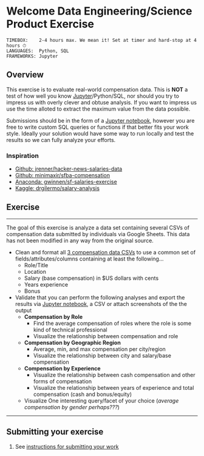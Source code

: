 # Welcome Data Engineering/Science Product Exercise

```
TIMEBOX:    2-4 hours max. We mean it! Set at timer and hard-stop at 4 hours ⏱
LANGUAGES:  Python, SQL
FRAMEWORKS: Jupyter
```

## Overview

This exercise is to evaluate real-world compensation data. This is **NOT** a test of how well you know [Jupyter](https://jupyter.org/)/Python/SQL, nor should you try to impress us with overly clever and obtuse analysis. If you want to impress us use the time alloted to extract the maximum value from the data possible.

Submissions should be in the form of a [Jupyter notebook](https://jupyter.org/), however you are free to write custom SQL queries or functions if that better fits your work style. Ideally your solution would have some way to run locally and test the results so we can fully analyze your efforts.

### Inspiration
* [Github: jrenner/hacker-news-salaries-data](https://cdn.rawgit.com/jrenner/hacker-news-salaries-data/master/explore_salaries.html)
* [Github: minimaxir/sfba-compensation](https://github.com/minimaxir/sfba-compensation/blob/master/angelist_sfbayarea_jobs.ipynb)
* [Anaconda: gwinnen/sf-salaries-exercise](https://anaconda.org/gwinnen/sf-salaries-exercise/notebook)
* [Kaggle: drgilermo/salary-analysis](https://www.kaggle.com/drgilermo/salary-analysis)


## Exercise

---
The goal of this exercise is analyze a data set containing several CSVs of compensation data submitted by individuals via Google Sheets. This data has not been modified in any way from the original source.

* Clean and format all [3 compensation data CSVs](/shared/salary_datasets) to use a common set of fields/attributes/columns containing at least the following...
  * Role/Title
  * Location
  * Salary (base compensation) in $US dollars with cents
  * Years experience
  * Bonus
* Validate that you can perform the following analyses and export the results via [Jupyter notebook](https://jupyter.org/), a CSV or attach screenshots of the the output
  * **Compensation by Role**
    * Find the average compensation of roles where the role is some kind of technical professional
    * Visualize the relationship between compensation and role
  * **Compensation by Geographic Region**
    * Average, min, and max compensation per city/region
    * Visualize the relationship between city and salary/base compensation
  * **Compensation by Experience**
    * Visualize the relationship between cash compensation and other forms of compensation
    * Visualize the relationship between years of experience and total compensation (cash and bonus/equity)
  * Visualize One interesting query/facet of your choice (*average compensation by gender perhaps???*)

---

## Submitting your exercise

1. See [instructions for submitting your work](https://github.com/pineapplehq/hiring-exercises/blob/master/README.md#general-instructions)
